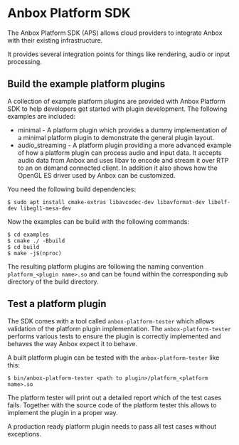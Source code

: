 # Anbox Platform SDK

The Anbox Platform SDK (APS) allows cloud providers to integrate Anbox
with their existing infrastructure.

It provides several integration points for things like rendering, audio
or input processing.

## Build the example platform plugins

A collection of example platform plugins are provided with Anbox Platform SDK
to help developers get started with plugin development. The following examples
are included:

- minimal - A platform plugin which provides a dummy implementation of a minimal platform
plugin to demonstrate the general plugin layout.
- audio_streaming - A platform plugin providing a more advanced example of how a platform
plugin can process audio and input data. It accepts audio data from Anbox and
uses libav to encode and stream it over RTP to an on demand connected client.
In addition it also shows how the OpenGL ES driver used by Anbox can be customized.

You need the following build dependencies:

```
$ sudo apt install cmake-extras libavcodec-dev libavformat-dev libelf-dev libegl1-mesa-dev
```

Now the examples can be build with the following commands:

```
$ cd examples
$ cmake ./ -Bbuild
$ cd build
$ make -j$(nproc)
```

The resulting platform plugins are following the naming convention `platform_<plugin name>.so`
and can be found within the corresponding sub directory of the build directory.

## Test a platform plugin

The SDK comes with a tool called `anbox-platform-tester` which allows validation of the
platform plugin implementation. The `anbox-platform-tester` performs various tests to ensure
the plugin is correctly implemented and behaves the way Anbox expect it to behave.

A built platform plugin can be tested with the `anbox-platform-tester` like this:

```
$ bin/anbox-platform-tester <path to plugin>/platform_<platform name>.so
```

The platform tester will print out a detailed report which of the test cases fails.
Together with the source code of the platform tester this allows to implement the plugin
in a proper way.

A production ready platform plugin needs to pass all test cases without exceptions.
